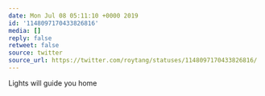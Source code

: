 ```yaml
---
date: Mon Jul 08 05:11:10 +0000 2019
id: '1148097170433826816'
media: []
reply: false
retweet: false
source: twitter
source_url: https://twitter.com/roytang/statuses/1148097170433826816/
---
```


Lights will guide you home